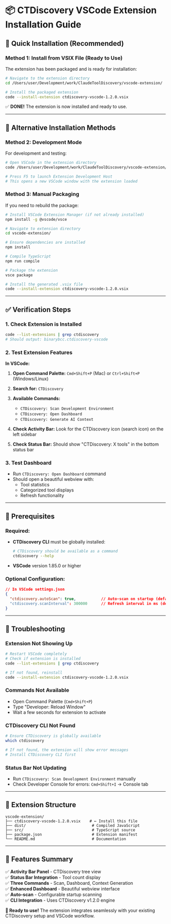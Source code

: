 # 📦 CTDiscovery VSCode Extension Installation Guide

## 🚀 Quick Installation (Recommended)

### Method 1: Install from VSIX File (Ready to Use)

The extension has been packaged and is ready for installation:

```bash
# Navigate to the extension directory
cd /Users/user/Development/work/ClaudeToolDiscovery/vscode-extension/

# Install the packaged extension
code --install-extension ctdiscovery-vscode-1.2.0.vsix
```

✅ **DONE!** The extension is now installed and ready to use.

---

## 🔧 Alternative Installation Methods

### Method 2: Development Mode

For development and testing:

```bash
# Open VSCode in the extension directory
code /Users/user/Development/work/ClaudeToolDiscovery/vscode-extension/

# Press F5 to launch Extension Development Host
# This opens a new VSCode window with the extension loaded
```

### Method 3: Manual Packaging

If you need to rebuild the package:

```bash
# Install VSCode Extension Manager (if not already installed)
npm install -g @vscode/vsce

# Navigate to extension directory
cd vscode-extension/

# Ensure dependencies are installed
npm install

# Compile TypeScript
npm run compile

# Package the extension
vsce package

# Install the generated .vsix file
code --install-extension ctdiscovery-vscode-1.2.0.vsix
```

---

## ✅ Verification Steps

### 1. Check Extension is Installed
```bash
code --list-extensions | grep ctdiscovery
# Should output: binarybcc.ctdiscovery-vscode
```

### 2. Test Extension Features

**In VSCode:**

1. **Open Command Palette:** `Cmd+Shift+P` (Mac) or `Ctrl+Shift+P` (Windows/Linux)
2. **Search for:** `CTDiscovery`
3. **Available Commands:**
   - `CTDiscovery: Scan Development Environment`
   - `CTDiscovery: Open Dashboard`
   - `CTDiscovery: Generate AI Context`

4. **Check Activity Bar:** Look for the CTDiscovery icon (search icon) on the left sidebar
5. **Check Status Bar:** Should show "CTDiscovery: X tools" in the bottom status bar

### 3. Test Dashboard
- Run `CTDiscovery: Open Dashboard` command
- Should open a beautiful webview with:
  - Tool statistics
  - Categorized tool displays
  - Refresh functionality

---

## 🔧 Prerequisites

### Required:
- **CTDiscovery CLI** must be globally installed:
  ```bash
  # CTDiscovery should be available as a command
  ctdiscovery --help
  ```

- **VSCode** version 1.85.0 or higher

### Optional Configuration:
```json
// In VSCode settings.json
{
  "ctdiscovery.autoScan": true,           // Auto-scan on startup (default: true)
  "ctdiscovery.scanInterval": 300000      // Refresh interval in ms (default: 5 minutes)
}
```

---

## 🐛 Troubleshooting

### Extension Not Showing Up
```bash
# Restart VSCode completely
# Check if extension is installed
code --list-extensions | grep ctdiscovery

# If not found, reinstall
code --install-extension ctdiscovery-vscode-1.2.0.vsix
```

### Commands Not Available
- Open Command Palette (`Cmd+Shift+P`)
- Type "Developer: Reload Window"
- Wait a few seconds for extension to activate

### CTDiscovery CLI Not Found
```bash
# Ensure CTDiscovery is globally available
which ctdiscovery

# If not found, the extension will show error messages
# Install CTDiscovery CLI first
```

### Status Bar Not Updating
- Run `CTDiscovery: Scan Development Environment` manually
- Check Developer Console for errors: `Cmd+Shift+I` → Console tab

---

## 📁 Extension Structure

```
vscode-extension/
├── ctdiscovery-vscode-1.2.0.vsix    # ← Install this file
├── dist/                             # Compiled JavaScript
├── src/                              # TypeScript source
├── package.json                      # Extension manifest
└── README.md                         # Documentation
```

---

## 🎯 Features Summary

✅ **Activity Bar Panel** - CTDiscovery tree view  
✅ **Status Bar Integration** - Tool count display  
✅ **Three Commands** - Scan, Dashboard, Context Generation  
✅ **Enhanced Dashboard** - Beautiful webview interface  
✅ **Auto-scan** - Configurable startup scanning  
✅ **CLI Integration** - Uses CTDiscovery v1.2.0 engine  

**🎉 Ready to use!** The extension integrates seamlessly with your existing CTDiscovery setup and VSCode workflow.